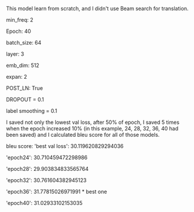 This model learn from scratch, and I didn't use Beam search for translation.

min_freq: 2

Epoch: 40

batch_size: 64

layer: 3

emb_dim: 512

expan: 2

POST_LN: True

DROPOUT = 0.1

label smoothing = 0.1

I saved not only the lowest val loss, after 50% of epoch, I saved 5 times when the epoch increased 10% (in this example, 24, 28, 32, 36, 40 had been saved) and I calculated bleu score for all of those models.

bleu score: 'best val loss': 30.119620829294036

'epoch24': 30.710459472298986

'epoch28': 29.903834833565764

'epoch32': 30.761604382945123

'epoch36': 31.77815026971991 * best one

'epoch40': 31.02933102153035


